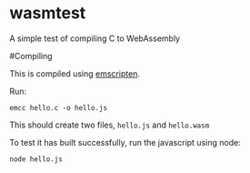 # wasmtest
A simple test of compiling C to WebAssembly

#Compiling

This is compiled using [emscripten](https://emscripten.org).

Run:

`emcc hello.c -o hello.js`

This should create two files, `hello.js` and `hello.wasm`

To test it has built successfully, run the javascript using node:

`node hello.js`
